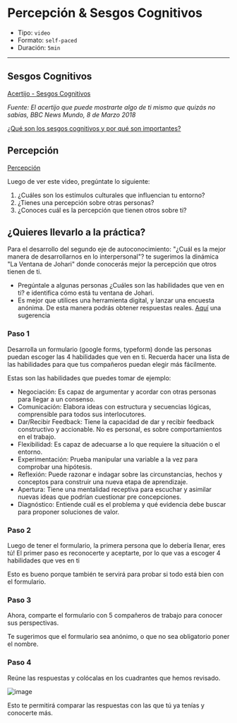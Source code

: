 # Percepción & Sesgos Cognitivos

* Tipo: `video`
* Formato: `self-paced`
* Duración: `5min`

***

## Sesgos Cognitivos

[Acertijo - Sesgos Cognitivos](https://youtu.be/AYRg2DPj-FM)

*Fuente: El acertijo que puede mostrarte algo de ti mismo que quizás no sabías, BBC News Mundo, 8 de Marzo 2018*

[¿Qué son los sesgos cognitivos y por qué son importantes?](https://www.brainvestigations.com/neurociencia/sesgo-cognitivo-negocios/)

## Percepción

[Percepción](https://vimeo.com/368066649)

Luego de ver este video, pregúntate lo siguiente:

1. ¿Cuáles son los estímulos culturales que influencian tu entorno?
2. ¿Tienes una percepción sobre otras personas?
3. ¿Conoces cuál es la percepción que tienen otros sobre ti?

## ¿Quieres llevarlo a la práctica?

Para el desarrollo del segundo eje de autoconocimiento: "¿Cuál es la mejor manera
de desarrollarnos en lo interpersonal"? te sugerimos la dinámica "La Ventana de
Johari" donde conocerás mejor la percepción que otros tienen de ti.

- Pregúntale a algunas personas ¿Cuáles son las habilidades que ven en ti? e identifica cómo está tu ventana de Johari.
- Es mejor que utilices una herramienta digital, y lanzar una encuesta anónima.
De esta manera podrás obtener respuestas reales. [Aquí](https://www.google.com/forms/about/) una sugerencia

### Paso 1
Desarrolla un formulario (google forms, typeform) donde las personas puedan escoger las 4 habilidades que ven en ti. Recuerda hacer una lista de las habilidades para que tus compañeros puedan elegir más fácilmente.

Estas son las habilidades que puedes tomar de ejemplo:
- Negociación: Es capaz de argumentar y acordar con otras personas para llegar a un consenso.
- Comunicación: Elabora ideas con estructura y secuencias lógicas, comprensible para todos sus interlocutores.
- Dar/Recibir Feedback: Tiene la capacidad de dar y recibir feedback constructivo y accionable. No es personal, es sobre comportamientos en el trabajo.
- Flexibilidad: Es capaz de adecuarse a lo que requiere la situación o el entorno.
- Experimentación: Prueba manipular una variable a la vez para comprobar una hipótesis.
- Reflexión: Puede razonar e indagar sobre las circunstancias, hechos y conceptos para construir una nueva etapa de aprendizaje.
- Apertura: Tiene una mentalidad receptiva para escuchar y asimilar nuevas ideas que podrían cuestionar pre concepciones.
- Diagnóstico: Entiende cuál es el problema y qué evidencia debe buscar para proponer soluciones de valor.

### Paso 2
Luego de tener el formulario, la primera persona que lo debería llenar, eres tú!
El primer paso es reconocerte y aceptarte, por lo que vas a escoger 4 habilidades que ves en ti

Esto es bueno porque también te servirá para probar si todo está bien con el formulario.

### Paso 3
Ahora, comparte el formulario con 5 compañeros de trabajo para conocer sus
perspectivas.

Te sugerimos que el formulario sea anónimo, o que no sea obligatorio poner el nombre.

### Paso 4
Reúne las respuestas y colócalas en los cuadrantes que hemos revisado.

![image](https://user-images.githubusercontent.com/42012372/78719358-6c6cbc80-78e9-11ea-96d4-17111552968c.png)

Esto te permitirá comparar las respuestas con las que tú ya tenías y conocerte más.
